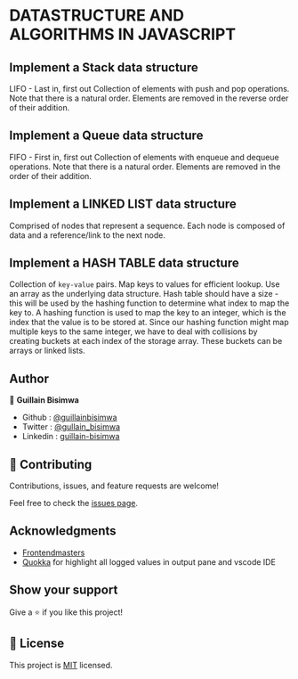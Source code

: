 # DATASTRUCTURE AND ALGORITHMS IN JAVASCRIPT

## Implement a Stack data structure

LIFO - Last in, first out
Collection of elements with push and pop operations.
Note that there is a natural order. Elements are removed in the reverse order of their addition.

## Implement a Queue data structure

FIFO - First in, first out
Collection of elements with enqueue and dequeue operations.
Note that there is a natural order. Elements are removed in the order of their addition.

## Implement a LINKED LIST data structure

Comprised of nodes that represent a sequence.
Each node is composed of data and a reference/link to the next node.

## Implement a HASH TABLE data structure

Collection of `key-value` pairs.
Map keys to values for efficient lookup.
Use an array as the underlying data structure.
Hash table should have a size - this will be used by the hashing function to determine what index to map the key to.
A hashing function is used to map the key to an integer, which is the index that the value is to be stored at.
Since our hashing function might map multiple keys to the same integer, we have to deal with collisions by creating buckets at each index of the storage array. These buckets can be arrays or linked lists.

## Author

👤 **Guillain Bisimwa**

- Github : [@guillainbisimwa](https://github.com/guillainbisimwa)
- Twitter : [@gullain_bisimwa](https://twitter.com/gullain_bisimwa)
- Linkedin : [guillain-bisimwa](https://www.linkedin.com/in/guillain-bisimwa-8a8b7a7b/)

## 🤝 Contributing

Contributions, issues, and feature requests are welcome!

Feel free to check the [issues page](https://github.com/guillainbisimwa/JavaSript-dastructures-and-algorithms/issues).

## Acknowledgments

- [Frontendmasters](https://frontendmasters.com/courses/data-structures-algorithms/)
- [Quokka](https://quokkajs.com/?referrer=qsp) for highlight all logged values in output pane and vscode IDE

## Show your support

Give a ⭐️ if you like this project!

## 📝 License

This project is [MIT](lic.url) licensed.
